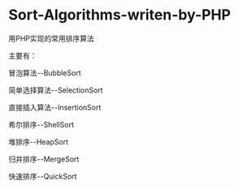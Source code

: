 # Sort-Algorithms-writen-by-PHP

用PHP实现的常用排序算法

主要有：

冒泡算法--BubbleSort

简单选择算法--SelectionSort

直接插入算法--InsertionSort

希尔排序--ShellSort

堆排序--HeapSort

归并排序--MergeSort

快速排序--QuickSort
